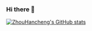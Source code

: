 ### Hi there 👋

[![ZhouHancheng's GitHub stats](https://github-readme-stats.vercel.app/api?username=zhouhanseng&theme=gruvbox)](https://github.com/anuraghazra/github-readme-stats)
